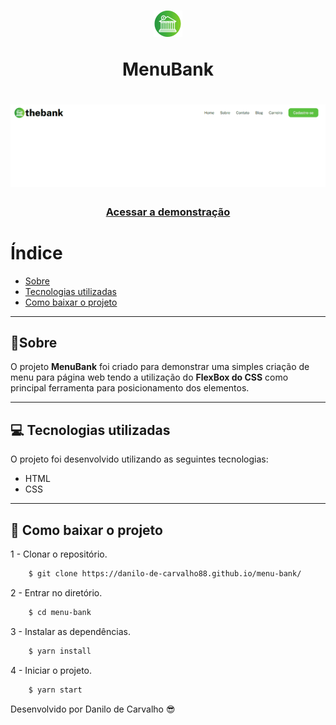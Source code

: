<h1 align="center">
    <img src="imagens/logo.png">
    <p>MenuBank</p>
</h1>

<h1>
<img src="imagens/MenuBank.gif" alt="Gif do menu bank">
</h1>

<h3 align="center">
    <a href="https://danilo-de-carvalho88.github.io/menu-bank/">Acessar a demonstração</a>
</h3>

# Índice

- [Sobre](#-sobre)
- [Tecnologias utilizadas](#-tecnologias-utilizadas)
- [Como baixar o projeto](#-como-baixar-o-projeto)
---
## 📝Sobre

O projeto **MenuBank** foi criado para demonstrar uma simples criação de menu para página web tendo a utilização do **FlexBox do CSS** como principal ferramenta para posicionamento dos elementos.

---
## 💻 Tecnologias utilizadas

O projeto foi desenvolvido utilizando as seguintes tecnologias:

- HTML
- CSS

---

## 💽 Como baixar o projeto

1 - Clonar o repositório.

```bash
    $ git clone https://danilo-de-carvalho88.github.io/menu-bank/
```

2 - Entrar no diretório.

```bash
    $ cd menu-bank 
```

3 - Instalar as dependências.

```bash
    $ yarn install 
```

4 - Iniciar o projeto.

```bash
    $ yarn start
```

Desenvolvido por Danilo de Carvalho 😎


